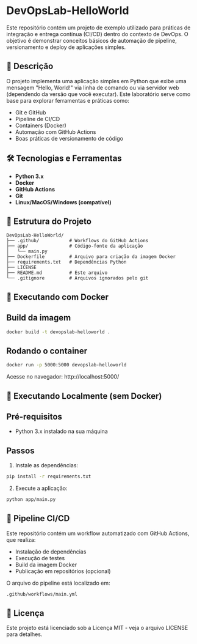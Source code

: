 # DevOpsLab-HelloWorld

Este repositório contém um projeto de exemplo utilizado para práticas de integração e entrega contínua (CI/CD) dentro do contexto de DevOps. O objetivo é demonstrar conceitos básicos de automação de pipeline, versionamento e deploy de aplicações simples.

## 🚀 Descrição

O projeto implementa uma aplicação simples em Python que exibe uma mensagem "Hello, World!" via linha de comando ou via servidor web (dependendo da versão que você executar). Este laboratório serve como base para explorar ferramentas e práticas como:

- Git e GitHub
- Pipeline de CI/CD
- Containers (Docker)
- Automação com GitHub Actions
- Boas práticas de versionamento de código

## 🛠️ Tecnologias e Ferramentas

- **Python 3.x**
- **Docker**
- **GitHub Actions**
- **Git**
- **Linux/MacOS/Windows (compatível)**

## 📁 Estrutura do Projeto

```plaintext
DevOpsLab-HelloWorld/
├── .github/           # Workflows do GitHub Actions
├── app/               # Código-fonte da aplicação
│   └── main.py
├── Dockerfile         # Arquivo para criação da imagem Docker
├── requirements.txt   # Dependências Python
├── LICENSE
├── README.md          # Este arquivo
└── .gitignore         # Arquivos ignorados pelo git
```

## 🐳 Executando com Docker
## Build da imagem

```bash
docker build -t devopslab-helloworld .
```

## Rodando o container

```bash
docker run -p 5000:5000 devopslab-helloworld
```

Acesse no navegador: http://localhost:5000/

## 🧪 Executando Localmente (sem Docker)
## Pré-requisitos

- Python 3.x instalado na sua máquina

## Passos
1. Instale as dependências:
```bash
pip install -r requirements.txt
```

2. Execute a aplicação:
```bash
python app/main.py
```

## 🔄 Pipeline CI/CD

Este repositório contém um workflow automatizado com GitHub Actions, que realiza:

- Instalação de dependências
- Execução de testes
- Build da imagem Docker
- Publicação em repositórios (opcional)

O arquivo do pipeline está localizado em:
```bash
.github/workflows/main.yml
```

## 📝 Licença
Este projeto está licenciado sob a Licença MIT - veja o arquivo LICENSE para detalhes.
